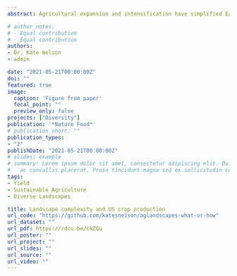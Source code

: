 ```yaml
---
abstract: Agricultural expansion and intensification have simplified Earth's landscapes, thereby adversely affecting the biodiversity and ecosystem services that support agricultural production. Field-scale research suggests that increased landcover complexity can improve crop productivity, but less is known about how complexity and crop productivity interact at broader landscape scales. This study evaluates the relationship between landscape complexity and crop yields for counties in the conterminous United States from 2008 to 2018. Our results suggest that the number and quantity of landcover categories on a landscape has a stronger influence on yields than how these landcover categories are arranged on the landscape. Specifically, increased landcover diversity is associated with yield increases for corn and wheat of more than 10%-an effect strength similar to the impact of seasonal precipitation and soil suitability. Notably, landscape configurations that are both moderately complex and also highly diverse are associated with yield increases of more than 20% for corn and wheat. Our findings suggest that increasing the complexity of landcover may provide a way to improve crop productivity in the United States without further extensification or intensification of agriculture.

# author_notes:
# - Equal contribution
# - Equal contribution
authors:
- Dr. Kate Nelson
- admin

date: "2021-05-21T00:00:00Z"
doi: ""
featured: true
image:
  caption: 'Figure from paper'
  focal_point: ""
  preview_only: false
projects: ["Diversity"]
publication: '*Nature Food*'
# publication_short: ""
publication_types:
- "2"
publishDate: "2021-05-21T00:00:00Z"
# slides: example
# summary: Lorem ipsum dolor sit amet, consectetur adipiscing elit. Duis posuere tellus
#   ac convallis placerat. Proin tincidunt magna sed ex sollicitudin condimentum.
tags:
- Yield
- Sustainable Agriculture
- Diverse Landscapes

title: Landscape complexity and US crop production
url_code: "https://github.com/katesnelson/aglandscapes-what-or-how"
url_dataset: ""
url_pdf: https://rdcu.be/ckZGu
url_poster: ""
url_project: ""
url_slides: ""
url_source: ""
url_video: ""
---
```


